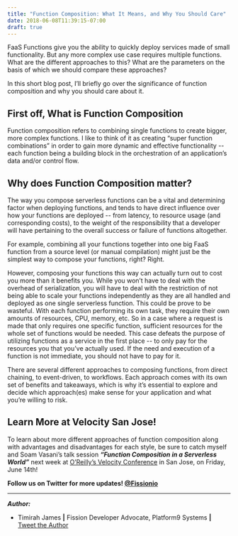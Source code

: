 ```yaml
---
title: "Function Composition: What It Means, and Why You Should Care"
date: 2018-06-08T11:39:15-07:00
draft: true
---
```


FaaS Functions give you the ability to quickly deploy services made of small functionality.  But any more complex use case requires multiple functions.  What are the different approaches to this?  What are the parameters on the basis of which we should compare these approaches?  

In this short blog post, I’ll briefly go over the significance of function composition and why you should care about it. 


## First off, What is Function Composition
	
Function composition refers to combining single functions to create bigger, more complex functions. I like to think of it as creating “super function combinations” in order to gain more dynamic and effective functionality -- each function being a building block in the orchestration of an application’s data and/or control flow.


## Why does Function Composition matter?
The way you compose serverless functions can be a vital and determining factor when deploying functions, and tends to have direct influence over how your functions are deployed -- from latency, to resource usage (and corresponding costs), to the weight of the responsibility that a developer will have pertaining to the overall success or failure of functions altogether. 

For example, combining all your functions together into one big FaaS function from a source level (or manual compilation) might just be the simplest way to compose your functions, right? Right. 

However, composing your functions this way can actually turn out to cost you more than it benefits you. While you won’t have to deal with the overhead of serialization, you will have to deal with the restriction of not being able to scale your functions independently as they are all handled and deployed as one single serverless function. This could be prove to be wasteful. With each function performing its own task, they require their own amounts of resources, CPU, memory, etc. So in a case where a request is made that only requires one specific function, sufficient resources for the whole set of functions would be needed. This case defeats the purpose of utilizing functions as a service in the first place -- to only pay for the resources you that you’ve actually used. If the need and execution of a function is not immediate, you should not have to pay for it. 


There are several different approaches to composing functions, from direct chaining, to event-driven, to workflows. Each approach comes with its own set of benefits and takeaways, which is why it’s essential to explore and decide which approach(es) make sense for your application and what you’re willing to risk. 




## Learn More at Velocity San Jose!

To learn about more different approaches of function composition along with advantages and disadvantages for each style, be sure to catch myself and Soam Vasani’s talk session **_“Function Composition in a Serverless World”_** next week at [O’Reilly’s Velocity Conference](https://conferences.oreilly.com/velocity/vl-ca) in San Jose, on Friday, June 14th!


**Follow us on Twitter for more updates! [@Fissionio](https://www.twitter.com/fissionio)**

--- 


**_Author:_**

* Timirah James **|** Fission Developer Advocate, Platform9 Systems  **|**  [Tweet the Author](https://www.twitter.com/timirahj)

